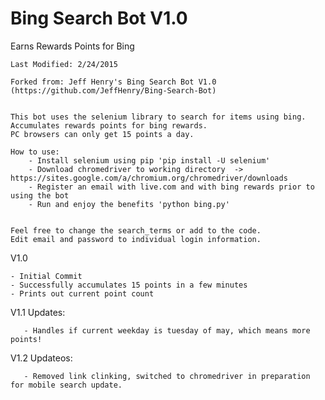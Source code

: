 Bing Search Bot V1.0
=============================

Earns Rewards Points for Bing
	
	Last Modified: 2/24/2015

	Forked from: Jeff Henry's Bing Search Bot V1.0 (https://github.com/JeffHenry/Bing-Search-Bot)

	
	This bot uses the selenium library to search for items using bing.
	Accumulates rewards points for bing rewards.
	PC browsers can only get 15 points a day.
	
	How to use:
		- Install selenium using pip 'pip install -U selenium'
		- Download chromedriver to working directory  -> https://sites.google.com/a/chromium.org/chromedriver/downloads
		- Register an email with live.com and with bing rewards prior to using the bot
		- Run and enjoy the benefits 'python bing.py'
		

	Feel free to change the search_terms or add to the code.
	Edit email and password to individual login information.
	
  V1.0
  
  	- Initial Commit
  	- Successfully accumulates 15 points in a few minutes
  	- Prints out current point count

  V1.1 Updates:

       - Handles if current weekday is tuesday of may, which means more points!

  V1.2 Updateos:

       - Removed link clinking, switched to chromedriver in preparation for mobile search update.
